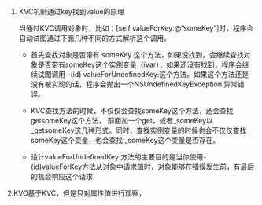 1. KVC机制通过key找到value的原理

   当通过KVC调用对象时，比如：\[self valueForKey:@”someKey”\]时，程序会自动试图通过下面几种不同的方式解析这个调用。

   * 首先查找对象是否带有 someKey 这个方法，如果没找到，会继续查找对象是否带有someKey这个实例变量（iVar），如果还没有找到，程序会继续试图调用 -\(id\) valueForUndefinedKey:这个方法。如果这个方法还是没有被实现的话，程序会抛出一个NSUndefinedKeyException 异常错误。

   * KVC查找方法的时候，不仅仅会查找someKey这个方法，还会查找getsomeKey这个方法， 前面加一个get，或者\_someKey以\_getsomeKey这几种形式。同时，查找实例变量的时候也会不仅仅查找someKey这个变量，也会查找 \_someKey这个变量是否存在。

   * 设计valueForUndefinedKey:方法的主要目的是当你使用-\(id\)valueForKey方法从对象中请求值时，对象能够在错误发生前，有最后的机会响应这个请求

2.KVO基于KVC，但是只对属性值进行观察，

